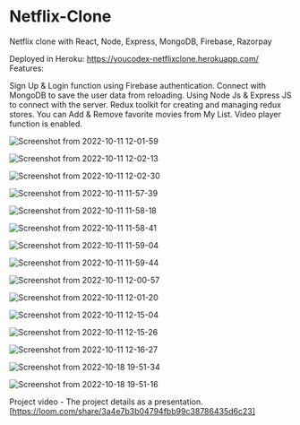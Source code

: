 # Netflix-Clone
Netflix clone with React, Node, Express, MongoDB, Firebase, Razorpay

Deployed in Heroku: https://youcodex-netflixclone.herokuapp.com/
Features:

Sign Up & Login function using Firebase authentication.
Connect with MongoDB to save the user data from reloading.
Using Node Js & Express JS to connect with the server.
Redux toolkit for creating and managing redux stores.
You can Add & Remove favorite movies from My List.
Video player function is enabled.

![Screenshot from 2022-10-11 12-01-59](https://user-images.githubusercontent.com/110757279/195013444-0e447a26-a768-4612-b250-f2a35edc379b.png)

![Screenshot from 2022-10-11 12-02-13](https://user-images.githubusercontent.com/110757279/195013460-f5f8f47f-7712-44ec-bdc1-c2b3ef3937f6.png)

![Screenshot from 2022-10-11 12-02-30](https://user-images.githubusercontent.com/110757279/195013476-dd2b6401-9378-486f-91ee-32d9b497a4c6.png)

![Screenshot from 2022-10-11 11-57-39](https://user-images.githubusercontent.com/110757279/195013547-78df9aac-fdc2-44d8-b02c-11c3589d3b98.png)

![Screenshot from 2022-10-11 11-58-18](https://user-images.githubusercontent.com/110757279/195013554-44a5fad4-f18b-4d46-bb1a-5ca44a26d7eb.png)

![Screenshot from 2022-10-11 11-58-41](https://user-images.githubusercontent.com/110757279/195013563-1c816e80-d390-4caf-9346-82eeb43d38a6.png)

![Screenshot from 2022-10-11 11-59-04](https://user-images.githubusercontent.com/110757279/195013577-bff59835-1062-4f1c-aa0d-7b9204ae85f7.png)

![Screenshot from 2022-10-11 11-59-44](https://user-images.githubusercontent.com/110757279/195013643-afbec974-6f78-4b42-ab9e-d1833651bd43.png)

![Screenshot from 2022-10-11 12-00-57](https://user-images.githubusercontent.com/110757279/195013650-b6f667fe-732d-4b62-b5a6-be5fb7c18ac2.png)

![Screenshot from 2022-10-11 12-01-20](https://user-images.githubusercontent.com/110757279/195013657-bcc4df72-a5de-4406-a7ac-8357595c0234.png)

![Screenshot from 2022-10-11 12-15-04](https://user-images.githubusercontent.com/110757279/195015740-69b6b60a-dc79-4018-bb80-e73a1fcc3ed4.png)

![Screenshot from 2022-10-11 12-15-26](https://user-images.githubusercontent.com/110757279/195015746-c9e8c23b-1d2b-41bf-8951-499dc93cf72c.png)

![Screenshot from 2022-10-11 12-16-27](https://user-images.githubusercontent.com/110757279/195015759-dc2b020e-f491-4b3a-bb04-5398cbb1a47a.png)

![Screenshot from 2022-10-18 19-51-34](https://user-images.githubusercontent.com/110757279/196457554-2ea9e3f4-80aa-499f-9fa7-858bec2c365c.png)

![Screenshot from 2022-10-18 19-51-16](https://user-images.githubusercontent.com/110757279/196457570-135799c1-bd62-4c7d-8579-d4be53b4ece8.png)

Project video - The project details as a presentation.
[https://loom.com/share/3a4e7b3b04794fbb99c38786435d6c23]

